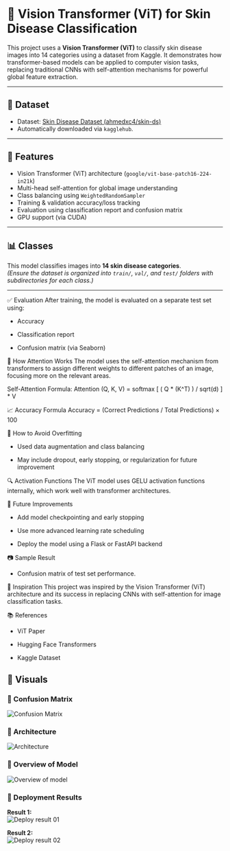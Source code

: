 # 🧠 Vision Transformer (ViT) for Skin Disease Classification

This project uses a **Vision Transformer (ViT)** to classify skin disease images into 14 categories using a dataset from Kaggle. It demonstrates how transformer-based models can be applied to computer vision tasks, replacing traditional CNNs with self-attention mechanisms for powerful global feature extraction.

---

## 📁 Dataset

- Dataset: [Skin Disease Dataset (ahmedxc4/skin-ds)](https://www.kaggle.com/datasets/ahmedxc4/skin-ds)
- Automatically downloaded via `kagglehub`.

---

## 🔧 Features

- Vision Transformer (ViT) architecture (`google/vit-base-patch16-224-in21k`)
- Multi-head self-attention for global image understanding
- Class balancing using `WeightedRandomSampler`
- Training & validation accuracy/loss tracking
- Evaluation using classification report and confusion matrix
- GPU support (via CUDA)

---

## 📊 Classes

This model classifies images into **14 skin disease categories**.  
*(Ensure the dataset is organized into `train/`, `val/`, and `test/` folders with subdirectories for each class.)*

---

✅ Evaluation
After training, the model is evaluated on a separate test set using:

- Accuracy

- Classification report

- Confusion matrix (via Seaborn)

🧠 How Attention Works
The model uses the self-attention mechanism from transformers to assign different weights to different patches of an image, focusing more on the relevant areas.

Self-Attention Formula:
  Attention (Q, K, V) = softmax [ ( Q * (K^T) ) / sqrt(d) ] * V

📈 Accuracy Formula
Accuracy = (Correct Predictions / Total Predictions) × 100


🧪 How to Avoid Overfitting
- Used data augmentation and class balancing

- May include dropout, early stopping, or regularization for future improvement

🔍 Activation Functions
The ViT model uses GELU activation functions internally, which work well with transformer architectures.

📌 Future Improvements
- Add model checkpointing and early stopping

- Use more advanced learning rate scheduling

- Deploy the model using a Flask or FastAPI backend

📷 Sample Result

- Confusion matrix of test set performance.

🧠 Inspiration
This project was inspired by the Vision Transformer (ViT) architecture and its success in replacing CNNs with self-attention for image classification tasks.

📚 References
- ViT Paper

- Hugging Face Transformers

- Kaggle Dataset

  
## 📸 Visuals

### 🔷 Confusion Matrix
![Confusion Matrix](https://github.com/user-attachments/assets/45aba0e6-2fa2-4cf7-881c-4fe5c6dee8cf)

### 🧠 Architecture
![Architecture](https://github.com/user-attachments/assets/e5bee6fa-3266-448e-8519-f5be71fb6cae)

### 🧾 Overview of Model
![Overview of model](https://github.com/user-attachments/assets/f217af61-44ee-4d2f-a85b-7d34cc1b2839)

### 🚀 Deployment Results
**Result 1:**  
![Deploy result 01](https://github.com/user-attachments/assets/9a699089-a3f1-48ce-b21e-4075d4c84d17)

**Result 2:**  
![Deploy result 02](https://github.com/user-attachments/assets/caedbab2-f537-4ffb-beff-19bd98f5e60b)
